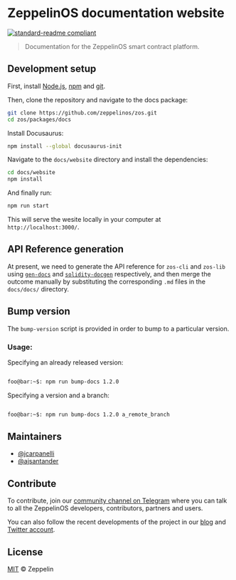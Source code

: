 # ZeppelinOS documentation website

[![standard-readme compliant](https://img.shields.io/badge/readme%20style-standard-brightgreen.svg)](https://github.com/RichardLitt/standard-readme)

> Documentation for the ZeppelinOS smart contract platform.

## Development setup

First, install [Node.js](http://nodejs.org/), [npm](https://npmjs.com/) and
[git](https://git-scm.com/).

Then, clone the repository and navigate to the docs package:

```sh
git clone https://github.com/zeppelinos/zos.git
cd zos/packages/docs
```

Install Docusaurus:

```sh
npm install --global docusaurus-init
```

Navigate to the `docs/website` directory and install the dependencies:

```sh
cd docs/website
npm install
```

And finally run:

```sh
npm run start
```

This will serve the wesite locally in your computer at `http://localhost:3000/`.

## API Reference generation

At present, we need to generate the API reference for `zos-cli` and `zos-lib`
using
[`gen-docs`](https://github.com/zeppelinos/zos/blob/master/packages/cli/docs/bin/docs.js)
and [`solidity-docgen`](https://github.com/OpenZeppelin/solidity-docgen)
respectively, and then merge the outcome manually by substituting the
corresponding `.md` files in the `docs/docs/` directory.

## Bump version

The `bump-version` script is provided in order to bump to a particular version.

### Usage:

Specifying an already released version:

```sh

foo@bar:~$: npm run bump-docs 1.2.0

```

Specifying a version and a branch:

```sh

foo@bar:~$: npm run bump-docs 1.2.0 a_remote_branch

```

## Maintainers

* [@jcarpanelli](https://github.com/jcarpanelli/)
* [@ajsantander](https://github.com/ajsantander/)

## Contribute

To contribute, join our
[community channel on Telegram](https://t.me/zeppelinos) where you can talk to
all the ZeppelinOS developers, contributors, partners and users.

You can also follow the recent developments of the project in our
[blog](https://blog.zeppelin.solutions/) and
[Twitter account](https://twitter.com/zeppelinorg).

## License

[MIT](LICENSE.md) © Zeppelin
